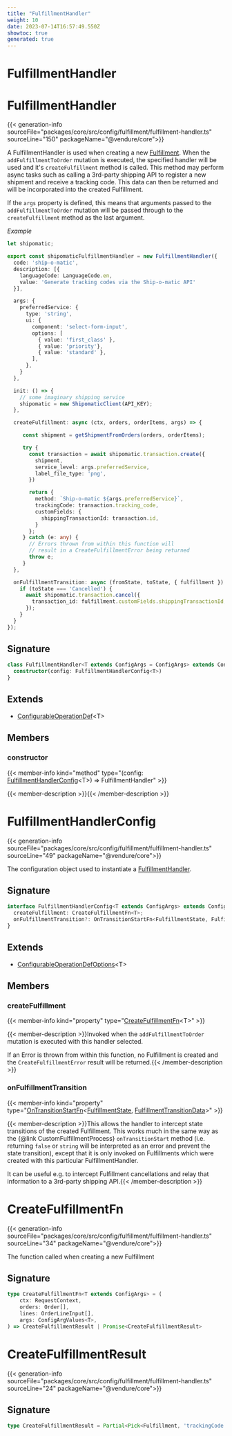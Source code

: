 ```yaml
---
title: "FulfillmentHandler"
weight: 10
date: 2023-07-14T16:57:49.550Z
showtoc: true
generated: true
---
```

<!-- This file was generated from the Vendure source. Do not modify. Instead, re-run the "docs:build" script -->

# FulfillmentHandler
<div class="symbol">


# FulfillmentHandler

{{< generation-info sourceFile="packages/core/src/config/fulfillment/fulfillment-handler.ts" sourceLine="150" packageName="@vendure/core">}}

A FulfillmentHandler is used when creating a new <a href='/typescript-api/entities/fulfillment#fulfillment'>Fulfillment</a>. When the `addFulfillmentToOrder` mutation
is executed, the specified handler will be used and it's `createFulfillment` method is called. This method
may perform async tasks such as calling a 3rd-party shipping API to register a new shipment and receive
a tracking code. This data can then be returned and will be incorporated into the created Fulfillment.

If the `args` property is defined, this means that arguments passed to the `addFulfillmentToOrder` mutation
will be passed through to the `createFulfillment` method as the last argument.

*Example*

```TypeScript
let shipomatic;

export const shipomaticFulfillmentHandler = new FulfillmentHandler({
  code: 'ship-o-matic',
  description: [{
    languageCode: LanguageCode.en,
    value: 'Generate tracking codes via the Ship-o-matic API'
  }],

  args: {
    preferredService: {
      type: 'string',
      ui: {
        component: 'select-form-input',
        options: [
          { value: 'first_class' },
          { value: 'priority'},
          { value: 'standard' },
        ],
      },
    }
  },

  init: () => {
    // some imaginary shipping service
    shipomatic = new ShipomaticClient(API_KEY);
  },

  createFulfillment: async (ctx, orders, orderItems, args) => {

     const shipment = getShipmentFromOrders(orders, orderItems);

     try {
       const transaction = await shipomatic.transaction.create({
         shipment,
         service_level: args.preferredService,
         label_file_type: 'png',
       })

       return {
         method: `Ship-o-matic ${args.preferredService}`,
         trackingCode: transaction.tracking_code,
         customFields: {
           shippingTransactionId: transaction.id,
         }
       };
     } catch (e: any) {
       // Errors thrown from within this function will
       // result in a CreateFulfillmentError being returned
       throw e;
     }
  },

  onFulfillmentTransition: async (fromState, toState, { fulfillment }) => {
    if (toState === 'Cancelled') {
      await shipomatic.transaction.cancel({
        transaction_id: fulfillment.customFields.shippingTransactionId,
      });
    }
  }
});
```

## Signature

```TypeScript
class FulfillmentHandler<T extends ConfigArgs = ConfigArgs> extends ConfigurableOperationDef<T> {
  constructor(config: FulfillmentHandlerConfig<T>)
}
```
## Extends

 * <a href='/typescript-api/configurable-operation-def/#configurableoperationdef'>ConfigurableOperationDef</a>&#60;T&#62;


## Members

### constructor

{{< member-info kind="method" type="(config: <a href='/typescript-api/fulfillment/fulfillment-handler#fulfillmenthandlerconfig'>FulfillmentHandlerConfig</a>&#60;T&#62;) => FulfillmentHandler"  >}}

{{< member-description >}}{{< /member-description >}}


</div>
<div class="symbol">


# FulfillmentHandlerConfig

{{< generation-info sourceFile="packages/core/src/config/fulfillment/fulfillment-handler.ts" sourceLine="49" packageName="@vendure/core">}}

The configuration object used to instantiate a <a href='/typescript-api/fulfillment/fulfillment-handler#fulfillmenthandler'>FulfillmentHandler</a>.

## Signature

```TypeScript
interface FulfillmentHandlerConfig<T extends ConfigArgs> extends ConfigurableOperationDefOptions<T> {
  createFulfillment: CreateFulfillmentFn<T>;
  onFulfillmentTransition?: OnTransitionStartFn<FulfillmentState, FulfillmentTransitionData>;
}
```
## Extends

 * <a href='/typescript-api/configurable-operation-def/configurable-operation-def-options#configurableoperationdefoptions'>ConfigurableOperationDefOptions</a>&#60;T&#62;


## Members

### createFulfillment

{{< member-info kind="property" type="<a href='/typescript-api/fulfillment/fulfillment-handler#createfulfillmentfn'>CreateFulfillmentFn</a>&#60;T&#62;"  >}}

{{< member-description >}}Invoked when the `addFulfillmentToOrder` mutation is executed with this handler selected.

If an Error is thrown from within this function, no Fulfillment is created and the `CreateFulfillmentError`
result will be returned.{{< /member-description >}}

### onFulfillmentTransition

{{< member-info kind="property" type="<a href='/typescript-api/state-machine/state-machine-config#ontransitionstartfn'>OnTransitionStartFn</a>&#60;<a href='/typescript-api/fulfillment/fulfillment-state#fulfillmentstate'>FulfillmentState</a>, <a href='/typescript-api/fulfillment/fulfillment-transition-data#fulfillmenttransitiondata'>FulfillmentTransitionData</a>&#62;"  >}}

{{< member-description >}}This allows the handler to intercept state transitions of the created Fulfillment. This works much in the
same way as the {@link CustomFulfillmentProcess} `onTransitionStart` method (i.e. returning `false` or
`string` will be interpreted as an error and prevent the state transition), except that it is only invoked
on Fulfillments which were created with this particular FulfillmentHandler.

It can be useful e.g. to intercept Fulfillment cancellations and relay that information to a 3rd-party
shipping API.{{< /member-description >}}


</div>
<div class="symbol">


# CreateFulfillmentFn

{{< generation-info sourceFile="packages/core/src/config/fulfillment/fulfillment-handler.ts" sourceLine="34" packageName="@vendure/core">}}

The function called when creating a new Fulfillment

## Signature

```TypeScript
type CreateFulfillmentFn<T extends ConfigArgs> = (
    ctx: RequestContext,
    orders: Order[],
    lines: OrderLineInput[],
    args: ConfigArgValues<T>,
) => CreateFulfillmentResult | Promise<CreateFulfillmentResult>
```
</div>
<div class="symbol">


# CreateFulfillmentResult

{{< generation-info sourceFile="packages/core/src/config/fulfillment/fulfillment-handler.ts" sourceLine="24" packageName="@vendure/core">}}



## Signature

```TypeScript
type CreateFulfillmentResult = Partial<Pick<Fulfillment, 'trackingCode' | 'method' | 'customFields'>>
```
</div>
